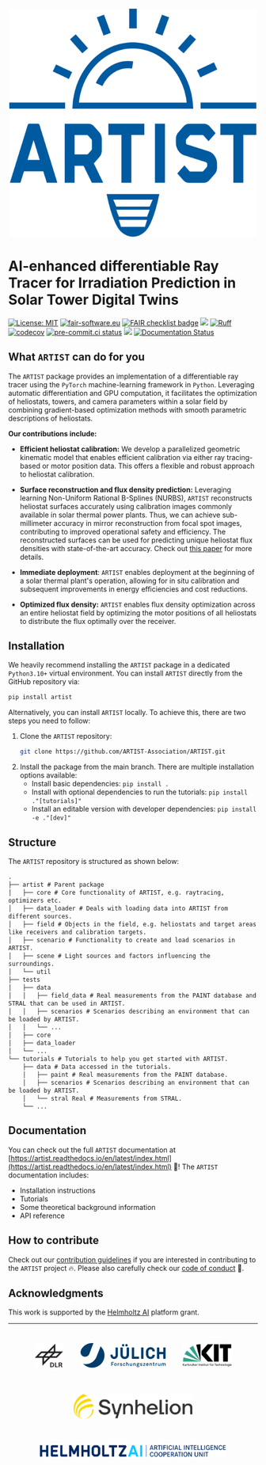 <p align="center">
<img src="logos/artist_logo.svg" alt="logo" width="500"/>
</p>

# AI-enhanced differentiable Ray Tracer for Irradiation Prediction in Solar Tower Digital Twins


[![License: MIT](https://img.shields.io/badge/License-MIT-yellow.svg)](https://opensource.org/licenses/MIT)
[![fair-software.eu](https://img.shields.io/badge/fair--software.eu-%E2%97%8F%20%20%E2%97%8F%20%20%E2%97%8B%20%20%E2%97%8F%20%20%E2%97%8B-orange)](https://fair-software.eu)
[![FAIR checklist badge](https://fairsoftwarechecklist.net/badge.svg)](https://fairsoftwarechecklist.net/v0.2?f=31&a=32113&i=32221&r=133)
[![](https://img.shields.io/badge/Python-3.10+-blue.svg)](https://www.python.org/downloads/)
[![Ruff](https://img.shields.io/endpoint?url=https://raw.githubusercontent.com/astral-sh/ruff/main/assets/badge/v2.json)](https://github.com/astral-sh/ruff)
[![codecov](https://codecov.io/gh/ARTIST-Association/ARTIST/graph/badge.svg?token=AEUYvTNXz1)](https://codecov.io/gh/ARTIST-Association/ARTIST)
[![pre-commit.ci status](https://results.pre-commit.ci/badge/github/ARTIST-Association/ARTIST/main.svg)](https://results.pre-commit.ci/latest/github/ARTIST-Association/ARTIST/main)
[![](https://img.shields.io/badge/Contact-artist%40lists.kit.edu-orange?label=Contact)](artist@lists.kit.edu)
[![Documentation Status](https://readthedocs.org/projects/artist/badge/?version=latest)](https://artist.readthedocs.io/en/latest/?badge=latest)

## What ``ARTIST`` can do for you

The ``ARTIST`` package provides an implementation of a differentiable ray tracer using the `PyTorch` machine-learning
framework in `Python`. Leveraging automatic differentiation and GPU computation, it facilitates the optimization of
heliostats, towers, and camera parameters within a solar field by combining gradient-based optimization methods with
smooth parametric descriptions of heliostats.

**Our contributions include:**

- **Efficient heliostat calibration:** We develop a parallelized geometric kinematic model that enables efficient
    calibration via either ray tracing-based or motor position data. This offers a flexible and robust approach to
    heliostat calibration.

- **Surface reconstruction and flux density prediction:** Leveraging learning Non-Uniform Rational B-Splines (NURBS),
  `ARTIST` reconstructs heliostat surfaces accurately using calibration images commonly available in solar thermal power plants.
  Thus, we can achieve sub-millimeter accuracy in mirror reconstruction from focal spot images, contributing to improved
  operational safety and efficiency. The reconstructed surfaces can be used for predicting unique heliostat flux densities
  with state-of-the-art accuracy. Check out [this paper](https://doi.org/10.21203/rs.3.rs-2554998/v1) for more details.

- **Immediate deployment**: `ARTIST` enables deployment at the beginning of a solar thermal plant's operation,
  allowing for in situ calibration and subsequent improvements in energy efficiencies and cost reductions.

- **Optimized flux density:** ``ARTIST`` enables flux density optimization across an entire heliostat field by optimizing
  the motor positions of all heliostats to distribute the flux optimally over the receiver.


## Installation
We heavily recommend installing the `ARTIST` package in a dedicated `Python3.10+` virtual environment. You can
install ``ARTIST`` directly from the GitHub repository via:
```bash
pip install artist
```
Alternatively, you can install ``ARTIST`` locally. To achieve this, there are two steps you need to follow:
1. Clone the `ARTIST` repository:
   ```bash
   git clone https://github.com/ARTIST-Association/ARTIST.git
   ```
2. Install the package from the main branch. There are multiple installation options available:
   - Install basic dependencies: ``pip install .``
   - Install with optional dependencies to run the tutorials:  ``pip install ."[tutorials]"``
   - Install an editable version with developer dependencies: ``pip install -e ."[dev]"``

## Structure
The ``ARTIST`` repository is structured as shown below:
```
.
├── artist # Parent package
│   ├── core # Core functionality of ARTIST, e.g. raytracing, optimizers etc.
│   ├── data_loader # Deals with loading data into ARTIST from different sources.
│   ├── field # Objects in the field, e.g. heliostats and target areas like receivers and calibration targets.
│   ├── scenario # Functionality to create and load scenarios in ARTIST.
│   ├── scene # Light sources and factors influencing the surroundings.
│   └── util
├── tests
│   ├── data
│   │   ├── field_data # Real measurements from the PAINT database and STRAL that can be used in ARTIST.
│   │   ├── scenarios # Scenarios describing an environment that can be loaded by ARTIST.
│   │   └── ...
│   ├── core
│   ├── data_loader
│   └── ...
└── tutorials # Tutorials to help you get started with ARTIST.
    ├── data # Data accessed in the tutorials.
    │   ├── paint # Real measurements from the PAINT database.
    │   ├── scenarios # Scenarios describing an environment that can be loaded by ARTIST.
    │   └── stral Real # Measurements from STRAL.
    └── ...
```

## Documentation
You can check out the full ``ARTIST`` documentation at [https://artist.readthedocs.io/en/latest/index.html](https://artist.readthedocs.io/en/latest/index.html) :rocket:!
The ``ARTIST`` documentation includes:
- Installation instructions
- Tutorials
- Some theoretical background information
- API reference

## How to contribute
Check out our [contribution guidelines](CONTRIBUTING.md) if you are interested in contributing to the `ARTIST` project :fire:.
Please also carefully check our [code of conduct](CODE_OF_CONDUCT.md) :blue_heart:.

## Acknowledgments
This work is supported by the [Helmholtz AI](https://www.helmholtz.ai/) platform grant.

-----------
<div align="center">
  <a href="https://www.dlr.de/EN/Home/home_node.html"><img src="./logos/logo_dlr.svg" height="50px" hspace="3%" vspace="25px"></a>
  <a href="https://www.fz-juelich.de/portal/EN/Home/home_node.html"><img src="./logos/logo_fzj.svg" height="50px" hspace="3%" vspace="25px"></a>
  <a href="http://www.kit.edu/english/index.php"><img src="./logos/logo_kit.svg" height="50px" hspace="3%" vspace="25px"></a>
  <a href="https://synhelion.com/"><img src="./logos/logo_synhelion.svg" height="50px" hspace="3%" vspace="25px"></a>
</div>

<div align="center">
<a href="https://www.helmholtz.ai/"><img src="./logos/logo_hai.svg" height="25px" hspace="3%" vspace="25px"></a>
</div>
